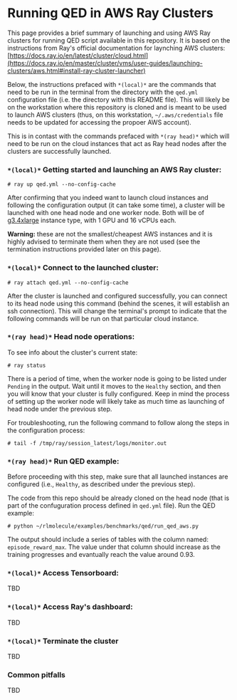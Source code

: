 # Running QED in AWS Ray Clusters

This page provides a brief summary of launching and using AWS Ray clusters for running QED script available in this repository.
It is based on the instructions from Ray's official documentation for laynching AWS clusters: [https://docs.ray.io/en/latest/cluster/cloud.html](https://docs.ray.io/en/master/cluster/vms/user-guides/launching-clusters/aws.html#install-ray-cluster-launcher)

Below, the instructions prefaced with `*(local)*` are the commands that need to be run in the terminal 
from the directory with the `qed.yml` configuration file (i.e. the directory with this README file). This will likely 
be on the workstation where this repository is cloned and is meant to be used to launch AWS clusters (thus, on this workstation, `~/.aws/credentials` file
needs to be updated for accessing the propoer AWS account). 

This is in contast with the commands prefaced with `*(ray head)*` which will need to be run on the cloud instances that act as Ray head nodes after the clusters are successfully launched.

### `*(local)*` Getting started and launching an AWS Ray cluster:

`# ray up qed.yml --no-config-cache`

After confirming that you indeed want to launch cloud instances and following the configuration output (it can take some time), a cluster will be launched 
with one head node and one worker node. Both will be of [g3.4xlarge](https://aws.amazon.com/about-aws/whats-new/2018/10/introducing-a-new-size-for-amazon-ec2-g3-graphics-accelerated-instances/) instance type, 
with 1 GPU and 16 vCPUs each. 

**Warning:** these are not the smallest/cheapest AWS instances and it is highly advised to terminate them when they are not used
(see the termination instructions provided later on this page).

### `*(local)*` Connect to the launched cluster:

`# ray attach qed.yml --no-config-cache`

After the cluster is launched and configured successfully, you can connect to its head node using this command (behind the scenes, it will establish an ssh connection).
This will change the terminal's prompt to indicate that the following commands will be run on that particular cloud instance.

### `*(ray head)*` Head node operations:

To see info about the cluster's current state:

`# ray status`

There is a period of time, when the worker node is going to be listed under `Pending` in the output. Wait until it moves to the `Healthy` section, and then you
will know that your cluster is fully configured. Keep in mind the process of setting up the worker node will likely take as much time as launching of head node under the previous step.

For troubleshooting, run the following command to follow along the steps in the configuration process:

`# tail -f /tmp/ray/session_latest/logs/monitor.out`

### `*(ray head)*` Run QED example:

Before proceeding with this step, make sure that all launched instances are configured (i.e., `Healthy`, as described under the previous step).

The code from this repo should be already cloned on the head node (that is part of the confuguration process defined in `qed.yml` file). Run the QED example:

`# python ~/rlmolecule/examples/benchmarks/qed/run_qed_aws.py`

The output should include a series of tables with the column named: `episode_reward_max`. The value under that column should increase as the training progresses and evantually reach the value around 0.93.

### `*(local)*` Access Tensorboard:

TBD

### `*(local)*` Access Ray's dashboard:

TBD

### `*(local)*` Terminate the cluster

TBD

### Common pitfalls

TBD
